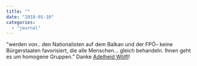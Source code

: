 ```yaml
---
title: ""
date: "2018-01-10"
categories: 
  - "journal"
---
```


"werden von.. den Nationalisten auf dem Balkan und der FPÖ– keine Bürgerstaaten favorisiert, die alle Menschen... gleich behandeln. Ihnen geht es um homogene Gruppen." Danke [Adelheid Wölfl](https://goo.gl/ywteWN)!
